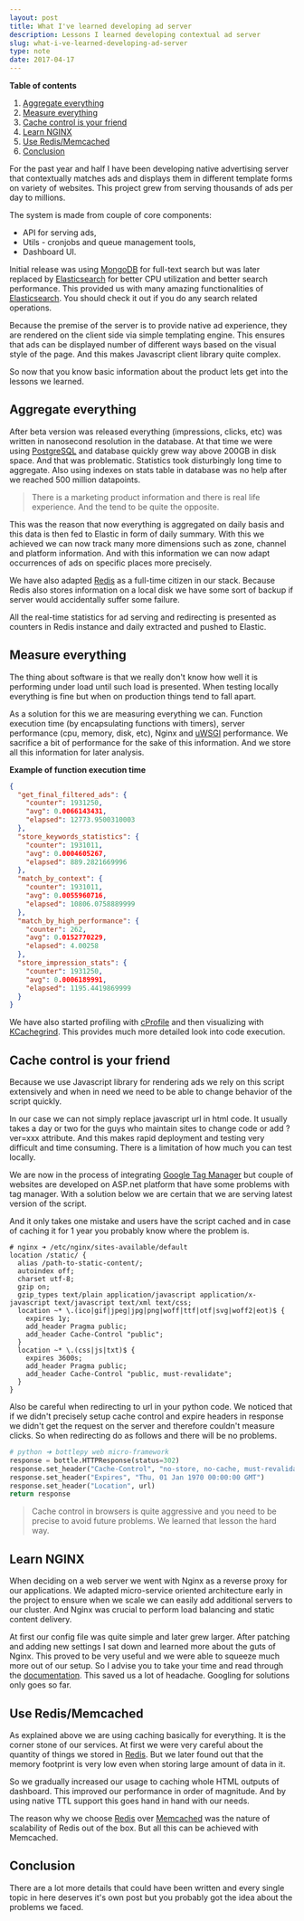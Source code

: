 ```yaml
---
layout: post
title: What I've learned developing ad server
description: Lessons I learned developing contextual ad server
slug: what-i-ve-learned-developing-ad-server
type: note
date: 2017-04-17
---
```


**Table of contents**

1. [Aggregate everything](#aggregate-everything)
2. [Measure everything](#measure-everything)
3. [Cache control is your friend](#cache-control-is-your-friend)
4. [Learn NGINX](#learn-nginx)
5. [Use Redis/Memcached](#use-redismemcached)
6. [Conclusion](#conclusion)

For the past year and half I have been developing native advertising server that contextually matches ads and displays them in different template forms on variety of websites. This project grew from serving thousands of ads per day to millions.

The system is made from couple of core components:

- API for serving ads,
- Utils - cronjobs and queue management tools,
- Dashboard UI.

Initial release was using [MongoDB](https://www.mongodb.com/) for full-text search but was later replaced by [Elasticsearch](https://www.elastic.co/) for better CPU utilization and better search performance. This provided us with many amazing functionalities of [Elasticsearch](https://www.elastic.co/). You should check it out if you do any search related operations.

Because the premise of the server is to provide native ad experience, they are rendered on the client side via simple templating engine. This ensures that ads can be displayed number of different ways based on the visual style of the page. And this makes Javascript client library quite complex.

So now that you know basic information about the product lets get into the lessons we learned.

## Aggregate everything

After beta version was released everything (impressions, clicks, etc) was written in nanosecond resolution in the database. At that time we were using [PostgreSQL](https://www.postgresql.org/) and database quickly grew way above 200GB in disk space. And that was problematic. Statistics took disturbingly long time to aggregate. Also using indexes on stats table in database was no help after we reached 500 million datapoints.

> There is a marketing product information and there is real life experience. And the tend to be quite the opposite.

This was the reason that now everything is aggregated on daily basis and this data is then fed to Elastic in form of daily summary. With this we achieved we can now track many more dimensions such as zone, channel and platform information. And with this information we can now adapt occurrences of ads on specific places more precisely.

We have also adapted [Redis](https://redis.io/) as a full-time citizen in our stack. Because Redis also stores information on a local disk we have some sort of backup if server would accidentally suffer some failure.

All the real-time statistics for ad serving and redirecting is presented as counters in Redis instance and daily extracted and pushed to Elastic.

## Measure everything

The thing about software is that we really don't know how well it is performing under load until such load is presented. When testing locally everything is fine but when on production things tend to fall apart.

As a solution for this we are measuring everything we can. Function execution time (by encapsulating functions with timers), server performance (cpu, memory, disk, etc), Nginx and [uWSGI](https://uwsgi-docs.readthedocs.io/) performance. We sacrifice a bit of performance for the sake of this information. And we store all this information for later analysis.

**Example of function execution time**

```json
{
  "get_final_filtered_ads": {
    "counter": 1931250,
    "avg": 0.0066143431,
    "elapsed": 12773.9500310003
  },
  "store_keywords_statistics": {
    "counter": 1931011,
    "avg": 0.0004605267,
    "elapsed": 889.2821669996
  },
  "match_by_context": {
    "counter": 1931011,
    "avg": 0.0055960716,
    "elapsed": 10806.0758889999
  },
  "match_by_high_performance": {
    "counter": 262,
    "avg": 0.0152770229,
    "elapsed": 4.00258
  },
  "store_impression_stats": {
    "counter": 1931250,
    "avg": 0.0006189991,
    "elapsed": 1195.4419869999
  }
}
```

We have also started profiling with [cProfile](https://pymotw.com/2/profile/) and then visualizing with [KCachegrind](http://kcachegrind.sourceforge.net/). This provides much more detailed look into code execution.

## Cache control is your friend

Because we use Javascript library for rendering ads we rely on this script extensively and when in need we need to be able to change behavior of the script quickly.

In our case we can not simply replace javascript url in html code. It usually takes a day or two for the guys who maintain sites to change code or add ?ver=xxx attribute. And this makes rapid deployment and testing very difficult and time consuming. There is a limitation of how much you can test locally.

We are now in the process of integrating [Google Tag Manager](https://www.google.com/analytics/tag-manager/) but couple of websites are developed on ASP.net platform that have some problems with tag manager. With a solution below we are certain that we are serving latest version of the script.

And it only takes one mistake and users have the script cached and in case of caching it for 1 year you probably know where the problem is.

```nginx
# nginx ➜ /etc/nginx/sites-available/default
location /static/ {
  alias /path-to-static-content/;
  autoindex off;
  charset utf-8;
  gzip on;
  gzip_types text/plain application/javascript application/x-javascript text/javascript text/xml text/css;
  location ~* \.(ico|gif|jpeg|jpg|png|woff|ttf|otf|svg|woff2|eot)$ {
    expires 1y;
    add_header Pragma public;
    add_header Cache-Control "public";
  }
  location ~* \.(css|js|txt)$ {
    expires 3600s;
    add_header Pragma public;
    add_header Cache-Control "public, must-revalidate";
  }
}
```

Also be careful when redirecting to url in your python code. We noticed that if we didn't precisely setup cache control and expire headers in response we didn't get the request on the server and therefore couldn't measure clicks. So when redirecting do as follows and there will be no problems.

```python
# python ➜ bottlepy web micro-framework
response = bottle.HTTPResponse(status=302)
response.set_header("Cache-Control", "no-store, no-cache, must-revalidate")
response.set_header("Expires", "Thu, 01 Jan 1970 00:00:00 GMT")
response.set_header("Location", url)
return response
```

> Cache control in browsers is quite aggressive and you need to be precise to avoid future problems. We learned that lesson the hard way.

## Learn NGINX

When deciding on a web server we went with Nginx as a reverse proxy for our applications. We adapted micro-service oriented architecture early in the project to ensure when we scale we can easily add additional servers to our cluster. And Nginx was crucial to perform load balancing and static content delivery.

At first our config file was quite simple and later grew larger. After patching and adding new settings I sat down and learned more about the guts of Nginx. This proved to be very useful and we were able to squeeze much more out of our setup. So I advise you to take your time and read through the [documentation](https://nginx.org/en/docs/). This saved us a lot of headache. Googling for solutions only goes so far.

## Use Redis/Memcached

As explained above we are using caching basically for everything. It is the corner stone of our services. At first we were very careful about the quantity of things we stored in [Redis](https://redis.io/). But we later found out that the memory footprint is very low even when storing large amount of data in it.

So we gradually increased our usage to caching whole HTML outputs of dashboard. This improved our performance in order of magnitude. And by using native TTL support this goes hand in hand with our needs.

The reason why we choose [Redis](https://redis.io/) over [Memcached](https://memcached.org/) was the nature of scalability of Redis out of the box. But all this can be achieved with Memcached.

## Conclusion

There are a lot more details that could have been written and every single topic in here deserves it's own post but you probably got the idea about the problems we faced.
